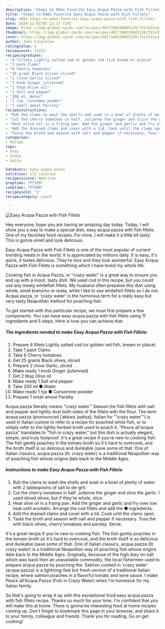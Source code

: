 ```yaml
---
description: "Steps to Make Favorite Easy Acqua Pazza with Fish Fillets"
title: "Steps to Make Favorite Easy Acqua Pazza with Fish Fillets"
slug: 4882-steps-to-make-favorite-easy-acqua-pazza-with-fish-fillets
date: 2020-12-01T02:13:27.729Z
image: https://img-global.cpcdn.com/recipes/4627100330885120/751x532cq70/easy-acqua-pazza-with-fish-fillets-recipe-main-photo.jpg
thumbnail: https://img-global.cpcdn.com/recipes/4627100330885120/751x532cq70/easy-acqua-pazza-with-fish-fillets-recipe-main-photo.jpg
cover: https://img-global.cpcdn.com/recipes/4627100330885120/751x532cq70/easy-acqua-pazza-with-fish-fillets-recipe-main-photo.jpg
author: John Singleton
ratingvalue: 4
reviewcount: 14233
recipeingredient:
- "4 fillets Lightly salted cod or golden red fish bream or plaice"
- "1 pack Clams"
- "6 Cherry tomatoes"
- "25 grams Black olives sliced"
- "2 clove Garlic sliced"
- "1 knob Ginger julienned"
- "2 tbsp Olive oil"
- "1 Salt and pepper"
- "200 ml  Water"
- "1 tsp  Consomme powder"
- "1 small amout Parsley"
recipeinstructions:
- "Rub the clams to wash the shells and soak in a bowl of plenty of water with 2 tablespoons of salt to de-grit."
- "Cut the cherry tomatoes in half. Julienne the ginger and slice the garlic. I used sliced olives, but if they&#39;re whole, slice."
- "Heat olive oil in a frying pan. Add the ginger and garlic and fry over low heat until aromatic. Arrange the cod fillets and add the ● ingredients."
- "Add the drained clams and cover with a lid. Cook until the clams open."
- "Taste the broth and season with salt and pepper if necessary. Toss the with black olives, cherry tomatoes and parsley. Serve."
categories:
- Recipe
tags:
- easy
- acqua
- pazza

katakunci: easy acqua pazza 
nutrition: 172 calories
recipecuisine: American
preptime: "PT32M"
cooktime: "PT30M"
recipeyield: "1"
recipecategory: Lunch

---
```



![Easy Acqua Pazza with Fish Fillets](https://img-global.cpcdn.com/recipes/4627100330885120/751x532cq70/easy-acqua-pazza-with-fish-fillets-recipe-main-photo.jpg)

Hey everyone, hope you are having an amazing day today. Today, I will show you a way to make a special dish, easy acqua pazza with fish fillets. One of my favorites food recipes. For mine, I will make it a little bit tasty. This is gonna smell and look delicious.

Easy Acqua Pazza with Fish Fillets is one of the most popular of current trending meals in the world. It is appreciated by millions daily. It is easy, it's quick, it tastes delicious. They're nice and they look wonderful. Easy Acqua Pazza with Fish Fillets is something which I have loved my whole life.

Cooking fish in Acqua Pazza, or &#34;crazy water&#34; is a great way to ensure you end up with a moist, tasty dish. We used cod in this recipe, but you could use any meaty whitefish fillets. My husband often prepares this dish using whole, small branzino or orata, while I like to use whitefish fillets so I do not. Acqua pazza, or &#39;crazy water&#39; is the humorous term for a really easy but very tasty Neapolitan method for poaching fish.


To get started with this particular recipe, we must first prepare a few components. You can have easy acqua pazza with fish fillets using 11 ingredients and 5 steps. Here is how you can achieve that.

<!--inarticleads1-->

##### The ingredients needed to make Easy Acqua Pazza with Fish Fillets:

1. Prepare 4 fillets Lightly salted cod (or golden red fish, bream or plaice)
1. Take 1 pack Clams
1. Take 6 Cherry tomatoes
1. Get 25 grams Black olives, sliced
1. Prepare 2 clove Garlic, sliced
1. Make ready 1 knob Ginger (julienned)
1. Get 2 tbsp Olive oil
1. Make ready 1 Salt and pepper
1. Take 200 ml ● Water
1. Make ready 1 tsp ● Consomme powder
1. Prepare 1 small amout Parsley


Acqua pazza literally means &#34;crazy water.&#34; Season the fish fillets with salt and pepper and lightly dust both sides of the fillets with the flour. The term acqua pazza (pronounced [ˈakkwa ˈpattsa]; Italian for &#39;&#34;crazy water&#34;&#39;) is used in Italian cuisine to refer to a recipe for poached white fish, or to simply refer to the lightly herbed broth used to poach it. &#34;Pesce all&#39;acqua pazza&#34; translates to &#34;fish in crazy water,&#34; but this dish is actually elegant, simple, and truly foolproof. It&#39;s a great recipe if you&#39;re new to cooking fish: The fish gently poaches in the tomato broth so it&#39;s hard to overcook, and the broth itself is so delicious and dunkable (save some of that. One of Italian classics, acqua pazza (lit. crazy water) is a traditional Neapolitan way of poaching fish whose origins date back to the Middle Ages. 

<!--inarticleads2-->

##### Instructions to make Easy Acqua Pazza with Fish Fillets:

1. Rub the clams to wash the shells and soak in a bowl of plenty of water with 2 tablespoons of salt to de-grit.
1. Cut the cherry tomatoes in half. Julienne the ginger and slice the garlic. I used sliced olives, but if they&#39;re whole, slice.
1. Heat olive oil in a frying pan. Add the ginger and garlic and fry over low heat until aromatic. Arrange the cod fillets and add the ● ingredients.
1. Add the drained clams and cover with a lid. Cook until the clams open.
1. Taste the broth and season with salt and pepper if necessary. Toss the with black olives, cherry tomatoes and parsley. Serve.


It&#39;s a great recipe if you&#39;re new to cooking fish: The fish gently poaches in the tomato broth so it&#39;s hard to overcook, and the broth itself is so delicious and dunkable (save some of that. One of Italian classics, acqua pazza (lit. crazy water) is a traditional Neapolitan way of poaching fish whose origins date back to the Middle Ages. Originally, because of the high duty on salt which was back then an unavailable commodity, the local fishermen used to prepare acqua pazza by poaching the. Salmon cooked in &#39;crazy water&#39; (acqua pazza) is a lightning-fast but fresh version of a traditional Italian recipe, where salmon poaches in a flavorful tomato and wine sauce. I make Pesce all&#39;Acqua Pazza (Fish in Crazy Water) when I&#39;m homesick for my Italian family. 

So that's going to wrap it up with this exceptional food easy acqua pazza with fish fillets recipe. Thanks so much for your time. I'm confident that you will make this at home. There is gonna be interesting food at home recipes coming up. Don't forget to bookmark this page in your browser, and share it to your family, colleague and friends. Thank you for reading. Go on get cooking!
